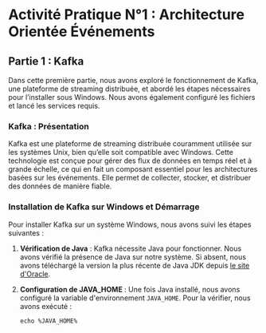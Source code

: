 # Activité Pratique N°1 : Architecture Orientée Événements

## Partie 1 : Kafka

Dans cette première partie, nous avons exploré le fonctionnement de Kafka, une plateforme de streaming distribuée, et abordé les étapes nécessaires pour l’installer sous Windows. Nous avons également configuré les fichiers et lancé les services requis.

### Kafka : Présentation

Kafka est une plateforme de streaming distribuée couramment utilisée sur les systèmes Unix, bien qu’elle soit compatible avec Windows. Cette technologie est conçue pour gérer des flux de données en temps réel et à grande échelle, ce qui en fait un composant essentiel pour les architectures basées sur les événements. Elle permet de collecter, stocker, et distribuer des données de manière fiable.

### Installation de Kafka sur Windows et Démarrage

Pour installer Kafka sur un système Windows, nous avons suivi les étapes suivantes :

1. **Vérification de Java** : Kafka nécessite Java pour fonctionner. Nous avons vérifié la présence de Java sur notre système. Si absent, nous avons téléchargé la version la plus récente de Java JDK depuis [le site d'Oracle](https://www.oracle.com/java/technologies/javase-downloads.html).

2. **Configuration de JAVA_HOME** : Une fois Java installé, nous avons configuré la variable d'environnement `JAVA_HOME`. Pour la vérifier, nous avons exécuté :
   ```shell
   echo %JAVA_HOME%

